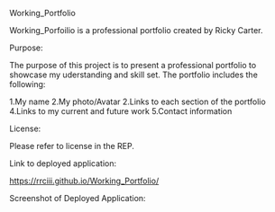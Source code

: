 Working_Portfolio 

Working_Porfoilio is a professional portfolio created by Ricky Carter.

Purpose:

The purpose of this project is to present a professional portfolio to showcase my uderstanding and skill set. The portfolio includes the following:

1.My name
2.My photo/Avatar
2.Links to each section of the portfolio
4.Links to my current and future work
5.Contact information

License: 
 
Please refer to license in the REP.


 Link to deployed application: 

https://rrciii.github.io/Working_Portfolio/ 

Screenshot of Deployed Application:

